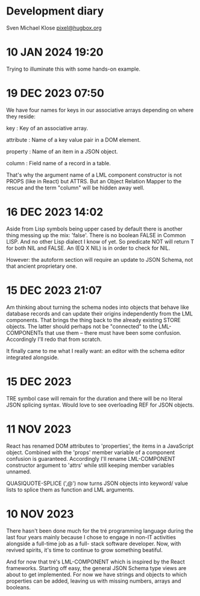 Development diary
=================

Sven Michael Klose <pixel@hugbox.org>

# 10 JAN 2024 19:20

Trying to illuminate this with some hands-on example.

# 19 DEC 2023 07:50

We have four names for keys in our associative arrays
depending on where they reside:

key
: Key of an associative array.

attribute
: Name of a key value pair in a DOM element.

property
: Name of an item in a JSON object.

column
: Field name of a record in a table.

That's why the argument name of a LML component constructor
is not PROPS (like in React) but ATTRS.  But an Object
Relation Mapper to the rescue and the term "column" will be
hidden away well.

# 16 DEC 2023 14:02

Aside from Lisp symbols being upper cased by default there
is another thing messing up the mix: 'false'.  There is no
boolean FALSE in Common LISP.  And no other Lisp dialect
I know of yet.  So predicate NOT will return T for both
NIL and FALSE.   An (EQ X NIL) is in order to check for
NIL.

However: the autoform section will require an update to
JSON Schema, not that ancient proprietary one.

# 15 DEC 2023 21:07

Am thinking about turning the schema nodes into objects
that behave like database records and can update their
origins independently from the LML components.  That brings
the thing back to the already existing STORE objects.  The
latter should perhaps not be "connected" to the
LML-COMPONENTs that use them – there must have been some
confusion.  Accordingly I'll redo that from scratch.

It finally came to me what I really want: an editor with
the schema editor integrated alongside.

# 15 DEC 2023

TRE symbol case will remain for the duration and there will
be no literal JSON splicing syntax.  Would love to see
overloading REF for JSON objects.

# 11 NOV 2023

React has renamed DOM attributes to 'properties', the items
in a JavaScript object.  Combined with the 'props' member
variable of a component confusion is guaranteed.  Accordingly
I'll rename LML-COMPONENT constructor argument to 'attrs'
while still keeping member variables unnamed.

QUASIQUOTE-SPLICE (',@') now turns JSON objects into keyword/
value lists to splice them as function and LML arguments.

# 10 NOV 2023

There hasn't been done much for the tré programming language
during the last four years mainly because I chose to engage
in non-IT activities alongside a full-time job as a full-
stack software developer.  Now, with revived spirits, it's
time to continue to grow something beatiful.

And for now that tré's LML-COMPONENT which is inspired by
the React frameworks.  Starting off easy, the general JSON
Schema type views are about to get implemented.  For now we
have strings and objects to which properties can be added,
leaving us with missing numbers, arrays and booleans.
